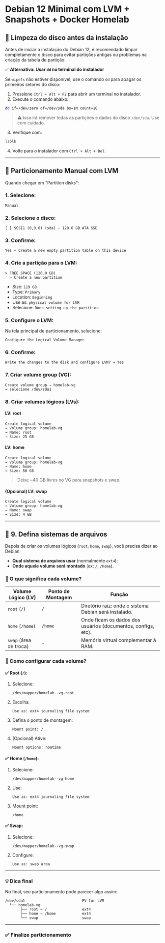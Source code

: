 # Debian 12 Minimal com LVM + Snapshots + Docker Homelab

## 🧹 Limpeza do disco antes da instalação

Antes de iniciar a instalação do Debian 12, é recomendado limpar completamente o disco para evitar partições antigas ou problemas na criação da tabela de partição.

✅ **Alternativa: Usar `dd` no terminal do instalador**

Se `wipefs` não estiver disponível, use o comando `dd` para apagar os primeiros setores do disco:

1. Pressione `Ctrl + Alt + F2` para abrir um terminal no instalador.
2. Execute o comando abaixo:

```bash
dd if=/dev/zero of=/dev/sda bs=1M count=10
```

> ⚠️ Isso irá remover todas as partições e dados do disco `/dev/sda`. Use com cuidado.

3. Verifique com:

```bash
lsblk
```

4. Volte para o instalador com `Ctrl + Alt + Del`.

---

## 💽 Particionamento Manual com LVM

Quando chegar em "Partition disks":

### 1. Selecione:
```
Manual
```

### 2. Selecione o disco:
```
[ ] SCSI1 (0,0,0) (sda) - 120.0 GB ATA SSD
```

### 3. Confirme:
```
Yes – Create a new empty partition table on this device
```

### 4. Crie a partição para o LVM:
```
> FREE SPACE (120.0 GB)
  > Create a new partition
```
- Size: `119 GB`
- Type: `Primary`
- Location: `Beginning`
- Use as: `physical volume for LVM`
- Selecione: `Done setting up the partition`

### 5. Configure o LVM:
Na tela principal de particionamento, selecione:
```
Configure the Logical Volume Manager
```

### 6. Confirme:
```
Write the changes to the disk and configure LVM? → Yes
```

### 7. Criar volume group (VG):
```
Create volume group → homelab-vg
→ selecione /dev/sda1
```

### 8. Criar volumes lógicos (LVs):

#### LV: root
```
Create logical volume
→ Volume group: homelab-vg
→ Name: root
→ Size: 25 GB
```

#### LV: home
```
Create logical volume
→ Volume group: homelab-vg
→ Name: home
→ Size: 50 GB
```

> Deixe ~40 GB livres no VG para snapshots e swap.

#### (Opcional) LV: swap
```
Create logical volume
→ Volume group: homelab-vg
→ Name: swap
→ Size: 4 GB
```

---

## 📂 9. Defina sistemas de arquivos

Depois de criar os volumes lógicos (`root`, `home`, `swap`), você precisa dizer ao Debian:

- **Qual sistema de arquivos usar** (normalmente `ext4`);
- **Onde aquele volume será montado** (ex: `/`, `/home`).

### 🧱 O que significa cada volume?

| Volume Lógico (LV)      | Ponto de Montagem | Função                                                                 |
|-------------------------|-------------------|------------------------------------------------------------------------|
| `root` (`/`)            | `/`               | Diretório raiz: onde o sistema Debian será instalado.                  |
| `home` (`/home`)        | `/home`           | Onde ficam os dados dos usuários (documentos, configs, etc).          |
| `swap` (área de troca)  | -                 | Memória virtual complementar à RAM.                                   |

### 🔧 Como configurar cada volume?

#### ✅ Root (`/`):

1. Selecione:
   ```
   /dev/mapper/homelab--vg-root
   ```
2. Escolha:
   ```
   Use as: ext4 journaling file system
   ```
3. Defina o ponto de montagem:
   ```
   Mount point: /
   ```
4. (Opcional) Ative:
   ```
   Mount options: noatime
   ```

#### ✅ Home (`/home`):

1. Selecione:
   ```
   /dev/mapper/homelab--vg-home
   ```
2. Use:
   ```
   Use as: ext4 journaling file system
   ```
3. Mount point:
   ```
   /home
   ```

#### ✅ Swap:

1. Selecione:
   ```
   /dev/mapper/homelab--vg-swap
   ```
2. Configure:
   ```
   Use as: swap area
   ```

---

### 💡 Dica final

No final, seu particionamento pode parecer algo assim:

```text
/dev/sda1                          PV for LVM
  └── homelab-vg
       ├── root → /                ext4
       ├── home → /home            ext4
       └── swap                    swap
```

---

### ✅ Finalize particionamento



